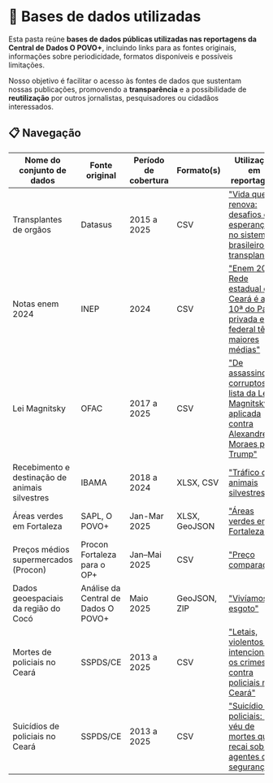 # 📂 Bases de dados utilizadas

Esta pasta reúne **bases de dados públicas utilizadas nas reportagens da Central de Dados O POVO+**, incluindo links para as fontes originais, informações sobre periodicidade, formatos disponíveis e possíveis limitações.

Nosso objetivo é facilitar o acesso às fontes de dados que sustentam nossas publicações, promovendo a **transparência** e a possibilidade de **reutilização** por outros jornalistas, pesquisadores ou cidadãos interessados.

## 📋 Navegação

| Nome do conjunto de dados | Fonte original | Período de cobertura | Formato(s) | Utilização em reportagem | Link direto |
|---------------------------|----------------|-----------------------|------------|---------------------------|-------------|
| Transplantes de orgãos | Datasus | 2015 a 2025 | CSV | ["Vida que renova: desafios e esperança no sistema brasileiro de transplantes"](https://mais.opovo.com.br/reportagens-especiais/transplantes-orgaos/2025/08/09/vida-que-renova-desafios-e-esperanca-no-sistema-brasileiro-de-transplantes.html) | [Transplantes](https://github.com/opovo-mais/jornalismodedados/tree/main/bases-de-dados/transplantes-de-orgaos)
| Notas enem 2024 | INEP | 2024 | CSV | ["Enem 2024: Rede estadual do Ceará é a 10ª do País; privada e federal têm maiores médias"](https://mais.opovo.com.br/reportagens-especiais/2025/08/02/enem-2024-rede-estadual-do-ceara-e-a-10-do-pais-privada-e-federal-tem-maiores-medias.html) | [enem-escolas-2024](https://github.com/opovo-mais/jornalismodedados/tree/main/bases-de-dados/enem-escolas-2024)
| Lei Magnitsky | OFAC | 2017 a 2025 | CSV | ["De assassinos a corruptos: a lista da Lei Magnitsky, aplicada contra Alexandre de Moraes por Trump"](https://mais.opovo.com.br/reportagens-especiais/2025/07/31/de-assassinos-a-corruptos-a-lista-da-lei-magnitsky-aplicada-contra-alexandre-de-moraes-por-trump.html) | [lei_magnitsky](https://github.com/opovo-mais/jornalismodedados/tree/main/bases-de-dados/lei-magnitsky)
| Recebimento e destinação de animais silvestres | IBAMA | 2018 a 2024 | XLSX, CSV | ["Tráfico de animais silvestres"](https://mais.opovo.com.br/reportagens-especiais/trafico-de-animais) | [Cetras](https://github.com/opovo-mais/jornalismodedados/tree/main/bases-de-dados/cetras) |
| Áreas verdes em Fortaleza | SAPL, O POVO+ | Jan-Mar 2025 | XLSX, GeoJSON | ["Áreas verdes em Fortaleza"](https://mais.opovo.com.br/reportagens-especiais/areas-verdes-em-fortaleza) | [Areas-verdes](https://github.com/opovo-mais/jornalismodedados/tree/main/bases-de-dados/areas-verdes) |
| Preços médios supermercados (Procon) | Procon Fortaleza para o OP+ | Jan–Mai 2025 | CSV | ["Preço comparado"](https://mais.opovo.com.br/reportagens-especiais/preco-comparado-supermercados/2025/05/21/preco-comparado-valor-medio-nos-supermercados-salta-ate-93-nos-itens-acima-da-inflacao.html) | Em Breve|
| Dados geoespaciais da região do Cocó | Análise da Central de Dados O POVO+ | Maio 2025 | GeoJSON, ZIP | ["Vivíamos no esgoto"](https://mais.opovo.com.br/reportagens-especiais/rio-coco-parque-do-coco-tensoes/2025/05/26/viviamos-no-esgoto-invasoes-no-parque-do-coco-expoem-problemas-de-habitacao-em-fortaleza.html) | [Parque_Estadual_do_Cocó.geojson](https://github.com/opovo-mais/jornalismodedados/blob/main/bases-de-dados/%20dados-geoespaciais-regiao-coco/Parque_Estadual_do_Coc%C3%B3.geojson), [ndvi_0-3up_fortalezaN.zip](https://github.com/opovo-mais/jornalismodedados/blob/main/bases-de-dados/%20dados-geoespaciais-regiao-coco/ndvi_0-3up_fortalezaN.zip) |
| Mortes de policiais no Ceará | SSPDS/CE | 2013 a 2025 | CSV | ["Letais, violentos e intencionais: os crimes contra policiais no Ceará"](https://mais.opovo.com.br/reportagens-especiais/policiais-seguranca-publica/2025/06/09/letais-violentos-e-intencionais-os-crimes-contra-policiais-no-ceara.html) | [Mortes](https://github.com/opovo-mais/jornalismodedados/blob/main/bases-de-dados/mortes-policiais-ceara-2013-2025/Mortes%20de%20policiais%20no%20Cear%C3%A1%20-%20Mortes.csv) |
| Suicídios de policiais no Ceará | SSPDS/CE | 2013 a 2025 | CSV | ["Suicídio de policiais: o véu de mortes que recai sobre agentes de segurança"](https://mais.opovo.com.br/reportagens-especiais/policiais-seguranca-publica/2025/06/16/suicidio-de-policiais-o-veu-de-mortes-que-recai-sobre-agentes-de-seguranca.html) | [Suicídios](https://github.com/opovo-mais/jornalismodedados/blob/main/bases-de-dados/suicidios-policiais-ceara-2013-2025/Mortes%20de%20policiais%20no%20Cear%C3%A1%20-%20Suic%C3%ADdio.csv) |

